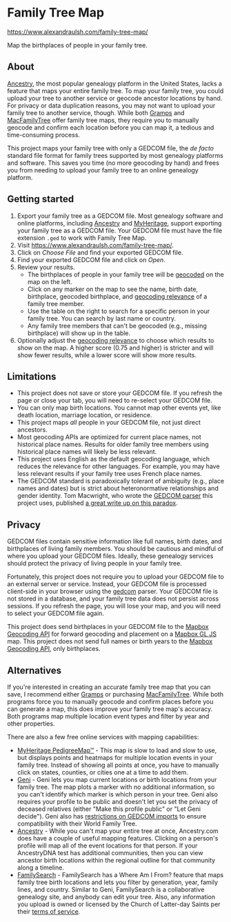 # Family Tree Map

https://www.alexandraulsh.com/family-tree-map/

Map the birthplaces of people in your family tree.

## About

[Ancestry](https://www.ancestry.com/), the most popular genealogy platform in the United States, lacks a feature that maps your entire family tree. To map your family tree, you could upload your tree to another service or geocode ancestor locations by hand. For privacy or data duplication reasons, you may not want to upload your family tree to another service, though. While both [Gramps](https://gramps-project.org/blog/) and [MacFamilyTree](https://www.syniumsoftware.com/macfamilytree) offer family tree maps, they require you to manually geocode and confirm each location before you can map it, a tedious and time-consuming process.

This project maps your family tree with only a GEDCOM file, the _de facto_ standard file format for family trees supported by most genealogy platforms and software. This saves you time (no more geocoding by hand) and frees you from needing to upload your family tree to an online genealogy platform.

## Getting started

1. Export your family tree as a GEDCOM file. Most genealogy software and online platforms, including [Ancestry](https://support.ancestry.com/s/article/Uploading-and-Downloading-Trees) and [MyHeritage](https://faq.myheritage.com/en/article/can-i-export-a-gedcom-file-of-my-family-tree-from-my-family-site), support exporting your family tree as a GEDCOM file. Your GEDCOM file must have the file extension `.ged` to work with Family Tree Map.
2. Visit https://www.alexandraulsh.com/family-tree-map/.
3. Click on _Choose File_ and find your exported GEDCOM file.
4. Find your exported GEDCOM file and click on _Open_.
5. Review your results.
   - The birthplaces of people in your family tree will be [geocoded](https://docs.mapbox.com/help/glossary/geocoding/) on the map on the left.
   - Click on any marker on the map to see the name, birth date, birthplace, geocoded birthplace, and [geocoding relevance](https://docs.mapbox.com/help/how-mapbox-works/geocoding/#result-prioritization-in-forward-geocoding) of a family tree member.
   * Use the table on the right to search for a specific person in your family tree. You can search by last name or country.
   * Any family tree members that can't be geocoded (e.g., missing birthplace) will show up in the table.
6. Optionally adjust the [geocoding relevance](https://docs.mapbox.com/help/how-mapbox-works/geocoding/#result-prioritization-in-forward-geocoding) to choose which results to show on the map. A higher score (0.75 and higher) is stricter and will show fewer results, while a lower score will show more results.

## Limitations

- This project does not save or store your GEDCOM file. If you refresh the page or close your tab, you will need to re-select your GEDCOM file.
- You can only map birth locations. You cannot map other events yet, like death location, marriage location, or residence.
- This project maps _all_ people in your GEDCOM file, not just direct ancestors.
- Most geocoding APIs are optimized for current place names, not historical place names. Results for older family tree members using historical place names will likely be less relevant.
- This project uses English as the default geocoding language, which reduces the relevance for other languages. For example, you may have less relevant results if your family tree uses French place names.
- The GEDCOM standard is paradoxically tolerant of ambiguity (e.g., place names and dates) but is strict about heteronormative relationships and gender identity. Tom Macwright, who wrote the [GEDCOM parser](https://github.com/tmcw/gedcom) this project uses, published [a great write up on this paradox](https://macwright.com/2021/01/18/gedcom.html).

## Privacy

GEDCOM files contain sensitive information like full names, birth dates, and birthplaces of living family members. You should be cautious and mindful of where you upload your GEDCOM files. Ideally, these genealogy services should protect the privacy of living people in your family tree.

Fortunately, this project does not require you to upload your GEDCOM file to an external server or service. Instead, your GEDCOM file is processed client-side in your browser using the [gedcom](https://github.com/tmcw/gedcom) parser. Your GEDCOM file is not stored in a database, and your family tree data does not persist across sessions. If you refresh the page, you will lose your map, and you will need to select your GEDCOM file again.

This project does send birthplaces in your GEDCOM file to the [Mapbox Geocoding API](https://docs.mapbox.com/api/search/geocoding/) for forward geocoding and placement on a [Mapbox GL JS](https://docs.mapbox.com/mapbox-gl-js/api/) map. This project does not send full names or birth years to the [Mapbox Geocoding API](https://docs.mapbox.com/api/search/geocoding/), only birthplaces.

## Alternatives

If you're interested in creating an accurate family tree map that you can save, I recommend either [Gramps](https://gramps-project.org/blog/) or purchasing [MacFamilyTree](https://www.syniumsoftware.com/macfamilytree). While both programs force you to manually geocode and confirm places before you can generate a map, this does improve your family tree map's accuracy. Both programs map multiple location event types and filter by year and other properties.

There are also a few free online services with mapping capabilities:

- [MyHeritage PedigreeMap™](https://blog.myheritage.com/2016/07/introducing-pedigreemap-an-interactive-map-of-your-family-history/) - This map is slow to load and slow to use, but displays points and heatmaps for multiple location events in your family tree. Instead of showing all points at once, you have to manually click on states, counties, or cities one at a time to add them.
- [Geni](https://www.geni.com/) - Geni lets you map current locations or birth locations from your family tree. The map plots a marker with no additional information, so you can't identify which marker is which person in your tree. Geni also requires your profile to be public and doesn't let you set the privacy of deceased relatives (either "Make this profile public" or "Let Geni decide"). Geni also has [restrictions on GEDCOM imports](https://www.geni.com/gedcom) to ensure compatibility with their World Family Tree.
- [Ancestry](https://www.ancestry.com/) - While you can't map your entire tree at once, Ancestry.com does have a couple of useful mapping features. Clicking on a person's profile will map all of the event locations for that person. If your AncestryDNA test has additional communities, then you can view ancestor birth locations within the regional outline for that community along a timeline.
- [FamilySearch](https://www.familysearch.org/blog/en/where-are-my-ancestors-from/) - FamilySearch has a Where Am I From? feature that maps family tree birth locations and lets you filter by generation, year, family lines, and country. Similar to Geni, FamilySearch is a collaborative genealogy site, and anybody can edit your tree. Also, any information you upload is owned or licensed by the Church of Latter-day Saints per their [terms of service](https://www.familysearch.org/legal/terms).
